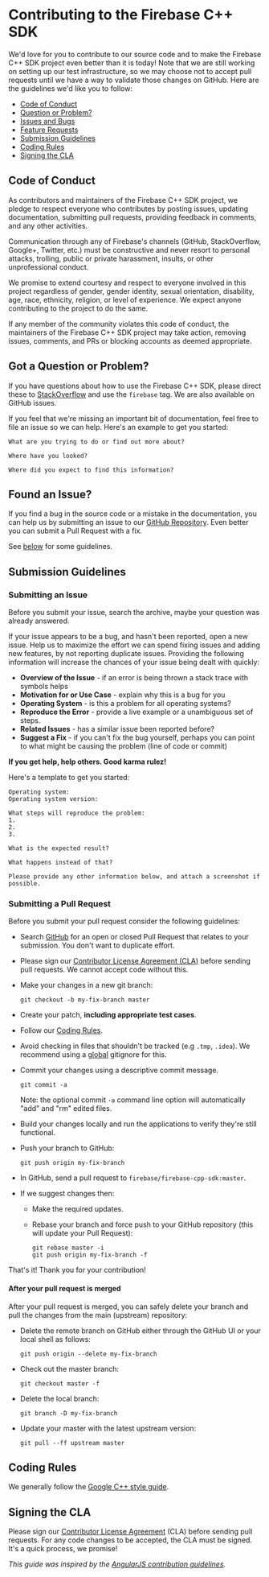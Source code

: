 # Contributing to the Firebase C++ SDK

We'd love for you to contribute to our source code and to make the Firebase C++
SDK project even better than it is today! Note that we are still working on
setting up our test infrastructure, so we may choose not to accept pull
requests until we have a way to validate those changes on GitHub. Here are the
guidelines we'd like you to follow:

 - [Code of Conduct](#coc)
 - [Question or Problem?](#question)
 - [Issues and Bugs](#issue)
 - [Feature Requests](#feature)
 - [Submission Guidelines](#submit)
 - [Coding Rules](#rules)
 - [Signing the CLA](#cla)

## <a name="coc"></a> Code of Conduct

As contributors and maintainers of the Firebase C++ SDK project, we
pledge to respect everyone who contributes by posting issues, updating
documentation, submitting pull requests, providing feedback in comments, and
any other activities.

Communication through any of Firebase's channels (GitHub, StackOverflow,
Google+, Twitter, etc.) must be constructive and never resort to personal
attacks, trolling, public or private harassment, insults, or other
unprofessional conduct.

We promise to extend courtesy and respect to everyone involved in this project
regardless of gender, gender identity, sexual orientation, disability, age,
race, ethnicity, religion, or level of experience. We expect anyone
contributing to the project to do the same.

If any member of the community violates this code of conduct, the maintainers
of the Firebase C++ SDK project may take action, removing issues,
comments, and PRs or blocking accounts as deemed appropriate.

## <a name="question"></a> Got a Question or Problem?

If you have questions about how to use the Firebase C++ SDK, please
direct these to [StackOverflow][stackoverflow] and use the `firebase` tag. We
are also available on GitHub issues.

If you feel that we're missing an important bit of documentation, feel free to
file an issue so we can help. Here's an example to get you started:

```
What are you trying to do or find out more about?

Where have you looked?

Where did you expect to find this information?
```

## <a name="issue"></a> Found an Issue?
If you find a bug in the source code or a mistake in the documentation, you can
help us by submitting an issue to our [GitHub Repository][github]. Even better
you can submit a Pull Request with a fix.

See [below](#submit) for some guidelines.

## <a name="submit"></a> Submission Guidelines

### Submitting an Issue
Before you submit your issue, search the archive, maybe your question was
already answered.

If your issue appears to be a bug, and hasn't been reported, open a new issue.
Help us to maximize the effort we can spend fixing issues and adding new
features, by not reporting duplicate issues.  Providing the following
information will increase the chances of your issue being dealt with quickly:

* **Overview of the Issue** - if an error is being thrown a stack trace with
  symbols helps
* **Motivation for or Use Case** - explain why this is a bug for you
* **Operating System** - is this a problem for all operating systems?
* **Reproduce the Error** - provide a live example or a unambiguous set of
  steps.
* **Related Issues** - has a similar issue been reported before?
* **Suggest a Fix** - if you can't fix the bug yourself, perhaps you can point
  to what might be causing the problem (line of code or commit)

**If you get help, help others. Good karma rulez!**

Here's a template to get you started:

```
Operating system:
Operating system version:

What steps will reproduce the problem:
1.
2.
3.

What is the expected result?

What happens instead of that?

Please provide any other information below, and attach a screenshot if possible.
```

### Submitting a Pull Request
Before you submit your pull request consider the following guidelines:

* Search [GitHub](https://github.com/firebase/firebase-cpp-sdk/pulls) for an
  open or closed Pull Request that relates to your submission. You don't want to
  duplicate effort.
* Please sign our [Contributor License Agreement (CLA)](#cla) before sending
  pull requests. We cannot accept code without this.
* Make your changes in a new git branch:

     ```shell
     git checkout -b my-fix-branch master
     ```

* Create your patch, **including appropriate test cases**.
* Follow our [Coding Rules](#rules).
* Avoid checking in files that shouldn't be tracked (e.g `.tmp`, `.idea`).
  We recommend using a [global](#global-gitignore) gitignore for this.
* Commit your changes using a descriptive commit message.

     ```shell
     git commit -a
     ```
  Note: the optional commit `-a` command line option will automatically "add"
  and "rm" edited files.

* Build your changes locally and run the applications to verify they're still
  functional.

* Push your branch to GitHub:

    ```shell
    git push origin my-fix-branch
    ```

* In GitHub, send a pull request to `firebase/firebase-cpp-sdk:master`.
* If we suggest changes then:
  * Make the required updates.
  * Rebase your branch and force push to your GitHub repository (this will
    update your Pull Request):

    ```shell
    git rebase master -i
    git push origin my-fix-branch -f
    ```

That's it! Thank you for your contribution!

#### After your pull request is merged

After your pull request is merged, you can safely delete your branch and pull
the changes from the main (upstream) repository:

* Delete the remote branch on GitHub either through the GitHub UI or your local
  shell as follows:

    ```shell
    git push origin --delete my-fix-branch
    ```

* Check out the master branch:

    ```shell
    git checkout master -f
    ```

* Delete the local branch:

    ```shell
    git branch -D my-fix-branch
    ```

* Update your master with the latest upstream version:

    ```shell
    git pull --ff upstream master
    ```

## <a name="rules"></a> Coding Rules

We generally follow the [Google C++ style guide][cpp-style-guide].

## <a name="cla"></a> Signing the CLA

Please sign our [Contributor License Agreement][google-cla] (CLA) before sending
pull requests. For any code changes to be accepted, the CLA must be signed.
It's a quick process, we promise!

*This guide was inspired by the [AngularJS contribution guidelines](https://github.com/angular/angular.js/blob/master/CONTRIBUTING.md).*

[github]: https://github.com/firebase/firebase-cpp-sdk
[google-cla]: https://cla.developers.google.com
[cpp-style-guide]: https://google.github.io/styleguide/cppguide.html
[stackoverflow]: http://stackoverflow.com/questions/tagged/firebase
[global-gitignore]: https://help.github.com/articles/ignoring-files/#create-a-global-gitignore
